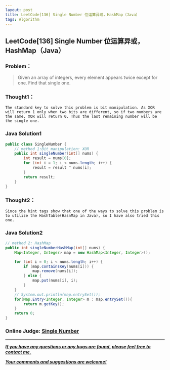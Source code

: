 ```yaml
---
layout: post
title: LeetCode[136] Single Number 位运算异或，HashMap（Java）
tags: Algorithm
---
```

## LeetCode[136] Single Number 位运算异或，HashMap（Java）
### Problem：

> Given an array of integers, every element appears twice except for one. Find that single one.
### Thought1：
	The standard key to solve this problem is bit manipulation. As XOR will return 1 only when two bits are different, so if two numbers are the same, XOR will return 0. Thus the last remaining number will be the single one.

### Java Solution1
``` java
public class SingleNumber {
	// method 1:Bit manipulation: XOR
	public int singleNumber(int[] nums) {
		int result = nums[0];
		for (int i = 1; i < nums.length; i++) {
			result = result ^ nums[i];
		}
		return result;
	}
}
```
### Thought2：
	Since the hint tags show that one of the ways to solve this problem is to utilize the HashTable(HasnMap in Java), so I have also tried this one.

### Java Solution2
``` java
// method 2: HashMap
public int singleNumberHashMap(int[] nums) {	
	Map<Integer, Integer> map = new HashMap<Integer, Integer>();

	for (int i = 0; i < nums.length; i++) {
		if (map.containsKey(nums[i])) {
			map.remove(nums[i]);
		} else {
			map.put(nums[i], i);				
		}
	}		
	// System.out.println(map.entrySet());		
	for(Map.Entry<Integer, Integer> m : map.entrySet()){
		return m.getKey();
	}
	return 0;
}
```
### Online Judge: <a href="https://leetcode.com/problems/single-number/" target="blank"> Single Number


---
***If you have any questions or any bugs are found, please feel free to contact me.***

***Your comments and suggestions are welcome!***
